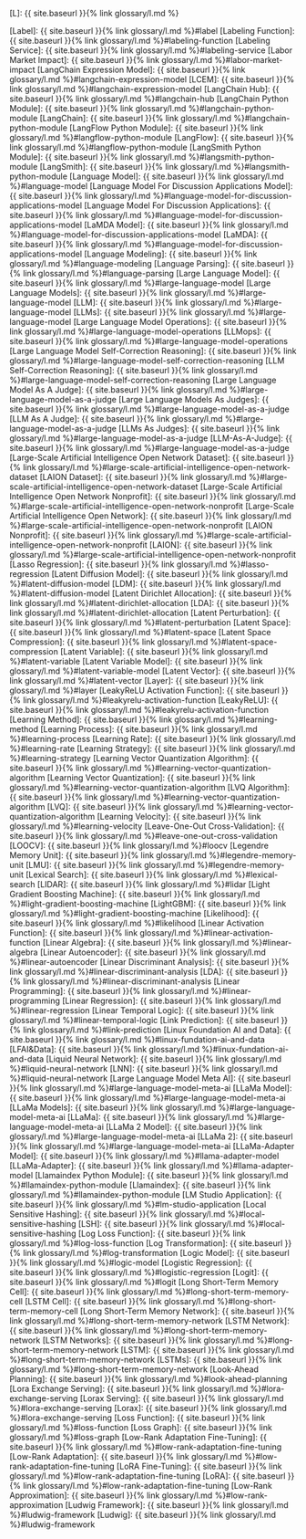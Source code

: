 [L]: {{ site.baseurl }}{% link glossary/l.md %}

[Label]: {{ site.baseurl }}{% link glossary/l.md %}#label
[Labeling Function]: {{ site.baseurl }}{% link glossary/l.md %}#labeling-function
[Labeling Service]: {{ site.baseurl }}{% link glossary/l.md %}#labeling-service
[Labor Market Impact]: {{ site.baseurl }}{% link glossary/l.md %}#labor-market-impact
[LangChain Expression Model]: {{ site.baseurl }}{% link glossary/l.md %}#langchain-expression-model
[LCEM]: {{ site.baseurl }}{% link glossary/l.md %}#langchain-expression-model
[LangChain Hub]: {{ site.baseurl }}{% link glossary/l.md %}#langchain-hub
[LangChain Python Module]: {{ site.baseurl }}{% link glossary/l.md %}#langchain-python-module
[LangChain]: {{ site.baseurl }}{% link glossary/l.md %}#langchain-python-module
[LangFlow Python Module]: {{ site.baseurl }}{% link glossary/l.md %}#langflow-python-module
[LangFlow]: {{ site.baseurl }}{% link glossary/l.md %}#langflow-python-module
[LangSmith Python Module]: {{ site.baseurl }}{% link glossary/l.md %}#langsmith-python-module
[LangSmith]: {{ site.baseurl }}{% link glossary/l.md %}#langsmith-python-module
[Language Model]: {{ site.baseurl }}{% link glossary/l.md %}#language-model
[Language Model For Discussion Applications Model]: {{ site.baseurl }}{% link glossary/l.md %}#language-model-for-discussion-applications-model
[Language Model For Discussion Applications]: {{ site.baseurl }}{% link glossary/l.md %}#language-model-for-discussion-applications-model
[LaMDA Model]: {{ site.baseurl }}{% link glossary/l.md %}#language-model-for-discussion-applications-model
[LaMDA]: {{ site.baseurl }}{% link glossary/l.md %}#language-model-for-discussion-applications-model
[Language Modeling]: {{ site.baseurl }}{% link glossary/l.md %}#language-modeling
[Language Parsing]: {{ site.baseurl }}{% link glossary/l.md %}#language-parsing
[Large Language Model]: {{ site.baseurl }}{% link glossary/l.md %}#large-language-model
[Large Language Models]: {{ site.baseurl }}{% link glossary/l.md %}#large-language-model
[LLM]: {{ site.baseurl }}{% link glossary/l.md %}#large-language-model
[LLMs]: {{ site.baseurl }}{% link glossary/l.md %}#large-language-model
[Large Language Model Operations]: {{ site.baseurl }}{% link glossary/l.md %}#large-language-model-operations
[LLMops]: {{ site.baseurl }}{% link glossary/l.md %}#large-language-model-operations
[Large Language Model Self-Correction Reasoning]: {{ site.baseurl }}{% link glossary/l.md %}#large-language-model-self-correction-reasoning
[LLM Self-Correction Reasoning]: {{ site.baseurl }}{% link glossary/l.md %}#large-language-model-self-correction-reasoning
[Large Language Model As A Judge]: {{ site.baseurl }}{% link glossary/l.md %}#large-language-model-as-a-judge
[Large Language Models As Judges]: {{ site.baseurl }}{% link glossary/l.md %}#large-language-model-as-a-judge
[LLM As A Judge]: {{ site.baseurl }}{% link glossary/l.md %}#large-language-model-as-a-judge
[LLMs As Judges]: {{ site.baseurl }}{% link glossary/l.md %}#large-language-model-as-a-judge
[LLM-As-A-Judge]: {{ site.baseurl }}{% link glossary/l.md %}#large-language-model-as-a-judge
[Large-Scale Artificial Intelligence Open Network Dataset]: {{ site.baseurl }}{% link glossary/l.md %}#large-scale-artificial-intelligence-open-network-dataset
[LAION Dataset]: {{ site.baseurl }}{% link glossary/l.md %}#large-scale-artificial-intelligence-open-network-dataset
[Large-Scale Artificial Intelligence Open Network Nonprofit]: {{ site.baseurl }}{% link glossary/l.md %}#large-scale-artificial-intelligence-open-network-nonprofit
[Large-Scale Artificial Intelligence Open Network]: {{ site.baseurl }}{% link glossary/l.md %}#large-scale-artificial-intelligence-open-network-nonprofit
[LAION Nonprofit]: {{ site.baseurl }}{% link glossary/l.md %}#large-scale-artificial-intelligence-open-network-nonprofit
[LAION]: {{ site.baseurl }}{% link glossary/l.md %}#large-scale-artificial-intelligence-open-network-nonprofit
[Lasso Regression]: {{ site.baseurl }}{% link glossary/l.md %}#lasso-regression
[Latent Diffusion Model]: {{ site.baseurl }}{% link glossary/l.md %}#latent-diffusion-model
[LDM]: {{ site.baseurl }}{% link glossary/l.md %}#latent-diffusion-model
[Latent Dirichlet Allocation]: {{ site.baseurl }}{% link glossary/l.md %}#latent-dirichlet-allocation
[LDA]: {{ site.baseurl }}{% link glossary/l.md %}#latent-dirichlet-allocation
[Latent Perturbation]: {{ site.baseurl }}{% link glossary/l.md %}#latent-perturbation
[Latent Space]: {{ site.baseurl }}{% link glossary/l.md %}#latent-space
[Latent Space Compression]: {{ site.baseurl }}{% link glossary/l.md %}#latent-space-compression
[Latent Variable]: {{ site.baseurl }}{% link glossary/l.md %}#latent-variable
[Latent Variable Model]: {{ site.baseurl }}{% link glossary/l.md %}#latent-variable-model
[Latent Vector]: {{ site.baseurl }}{% link glossary/l.md %}#latent-vector
[Layer]: {{ site.baseurl }}{% link glossary/l.md %}#layer
[LeakyReLU Activation Function]: {{ site.baseurl }}{% link glossary/l.md %}#leakyrelu-activation-function
[LeakyReLU]: {{ site.baseurl }}{% link glossary/l.md %}#leakyrelu-activation-function
[Learning Method]: {{ site.baseurl }}{% link glossary/l.md %}#learning-method
[Learning Process]: {{ site.baseurl }}{% link glossary/l.md %}#learning-process
[Learning Rate]: {{ site.baseurl }}{% link glossary/l.md %}#learning-rate
[Learning Strategy]: {{ site.baseurl }}{% link glossary/l.md %}#learning-strategy
[Learning Vector Quantization Algorithm]: {{ site.baseurl }}{% link glossary/l.md %}#learning-vector-quantization-algorithm
[Learning Vector Quantization]: {{ site.baseurl }}{% link glossary/l.md %}#learning-vector-quantization-algorithm
[LVQ Algorithm]: {{ site.baseurl }}{% link glossary/l.md %}#learning-vector-quantization-algorithm
[LVQ]: {{ site.baseurl }}{% link glossary/l.md %}#learning-vector-quantization-algorithm
[Learning Velocity]: {{ site.baseurl }}{% link glossary/l.md %}#learning-velocity
[Leave-One-Out Cross-Validation]: {{ site.baseurl }}{% link glossary/l.md %}#leave-one-out-cross-validation
[LOOCV]: {{ site.baseurl }}{% link glossary/l.md %}#loocv
[Legendre Memory Unit]: {{ site.baseurl }}{% link glossary/l.md %}#legendre-memory-unit
[LMU]: {{ site.baseurl }}{% link glossary/l.md %}#legendre-memory-unit
[Lexical Search]: {{ site.baseurl }}{% link glossary/l.md %}#lexical-search
[LIDAR]: {{ site.baseurl }}{% link glossary/l.md %}#lidar
[Light Gradient Boosting Machine]: {{ site.baseurl }}{% link glossary/l.md %}#light-gradient-boosting-machine
[LightGBM]: {{ site.baseurl }}{% link glossary/l.md %}#light-gradient-boosting-machine
[Likelihood]: {{ site.baseurl }}{% link glossary/l.md %}#likelihood
[Linear Activation Function]: {{ site.baseurl }}{% link glossary/l.md %}#linear-activation-function
[Linear Algebra]: {{ site.baseurl }}{% link glossary/l.md %}#linear-algebra
[Linear Autoencoder]: {{ site.baseurl }}{% link glossary/l.md %}#linear-autoencoder
[Linear Discriminant Analysis]: {{ site.baseurl }}{% link glossary/l.md %}#linear-discriminant-analysis
[LDA]: {{ site.baseurl }}{% link glossary/l.md %}#linear-discriminant-analysis
[Linear Programming]: {{ site.baseurl }}{% link glossary/l.md %}#linear-programming
[Linear Regression]: {{ site.baseurl }}{% link glossary/l.md %}#linear-regression
[Linear Temporal Logic]: {{ site.baseurl }}{% link glossary/l.md %}#linear-temporal-logic
[Link Prediction]: {{ site.baseurl }}{% link glossary/l.md %}#link-prediction
[Linux Foundation AI and Data]: {{ site.baseurl }}{% link glossary/l.md %}#linux-fundation-ai-and-data
[LFAI&Data]: {{ site.baseurl }}{% link glossary/l.md %}#linux-fundation-ai-and-data
[Liquid Neural Network]: {{ site.baseurl }}{% link glossary/l.md %}#liquid-neural-network
[LNN]: {{ site.baseurl }}{% link glossary/l.md %}#liquid-neural-network
[Large Language Model Meta AI]: {{ site.baseurl }}{% link glossary/l.md %}#large-language-model-meta-ai
[LLaMa Model]: {{ site.baseurl }}{% link glossary/l.md %}#large-language-model-meta-ai
[LLaMa Models]: {{ site.baseurl }}{% link glossary/l.md %}#large-language-model-meta-ai
[LLaMa]: {{ site.baseurl }}{% link glossary/l.md %}#large-language-model-meta-ai
[LLaMa 2 Model]: {{ site.baseurl }}{% link glossary/l.md %}#large-language-model-meta-ai
[LLaMa 2]: {{ site.baseurl }}{% link glossary/l.md %}#large-language-model-meta-ai
[LLaMa-Adapter Model]: {{ site.baseurl }}{% link glossary/l.md %}#llama-adapter-model
[LLaMa-Adapter]: {{ site.baseurl }}{% link glossary/l.md %}#llama-adapter-model
[Llamaindex Python Module]: {{ site.baseurl }}{% link glossary/l.md %}#llamaindex-python-module
[Llamaindex]: {{ site.baseurl }}{% link glossary/l.md %}#llamaindex-python-module
[LM Studio Application]: {{ site.baseurl }}{% link glossary/l.md %}#lm-studio-application
[Local Sensitive Hashing]: {{ site.baseurl }}{% link glossary/l.md %}#local-sensitive-hashing
[LSH]: {{ site.baseurl }}{% link glossary/l.md %}#local-sensitive-hashing
[Log Loss Function]: {{ site.baseurl }}{% link glossary/l.md %}#log-loss-function
[Log Transformation]: {{ site.baseurl }}{% link glossary/l.md %}#log-transformation
[Logic Model]: {{ site.baseurl }}{% link glossary/l.md %}#logic-model
[Logistic Regression]: {{ site.baseurl }}{% link glossary/l.md %}#logistic-regression
[Logit]: {{ site.baseurl }}{% link glossary/l.md %}#logit
[Long Short-Term Memory Cell]: {{ site.baseurl }}{% link glossary/l.md %}#long-short-term-memory-cell
[LSTM Cell]: {{ site.baseurl }}{% link glossary/l.md %}#long-short-term-memory-cell
[Long Short-Term Memory Network]: {{ site.baseurl }}{% link glossary/l.md %}#long-short-term-memory-network
[LSTM Network]: {{ site.baseurl }}{% link glossary/l.md %}#long-short-term-memory-network
[LSTM Networks]: {{ site.baseurl }}{% link glossary/l.md %}#long-short-term-memory-network
[LSTM]: {{ site.baseurl }}{% link glossary/l.md %}#long-short-term-memory-network
[LSTMs]: {{ site.baseurl }}{% link glossary/l.md %}#long-short-term-memory-network
[Look-Ahead Planning]: {{ site.baseurl }}{% link glossary/l.md %}#look-ahead-planning
[Lora Exchange Serving]: {{ site.baseurl }}{% link glossary/l.md %}#lora-exchange-serving
[Lorax Serving]: {{ site.baseurl }}{% link glossary/l.md %}#lora-exchange-serving
[Lorax]: {{ site.baseurl }}{% link glossary/l.md %}#lora-exchange-serving
[Loss Function]: {{ site.baseurl }}{% link glossary/l.md %}#loss-function
[Loss Graph]: {{ site.baseurl }}{% link glossary/l.md %}#loss-graph
[Low-Rank Adaptation Fine-Tuning]: {{ site.baseurl }}{% link glossary/l.md %}#low-rank-adaptation-fine-tuning
[Low-Rank Adaptation]: {{ site.baseurl }}{% link glossary/l.md %}#low-rank-adaptation-fine-tuning
[LoRA Fine-Tuning]: {{ site.baseurl }}{% link glossary/l.md %}#low-rank-adaptation-fine-tuning
[LoRA]: {{ site.baseurl }}{% link glossary/l.md %}#low-rank-adaptation-fine-tuning
[Low-Rank Approximation]: {{ site.baseurl }}{% link glossary/l.md %}#low-rank-approximation
[Ludwig Framework]: {{ site.baseurl }}{% link glossary/l.md %}#ludwig-framework
[Ludwig]: {{ site.baseurl }}{% link glossary/l.md %}#ludwig-framework
